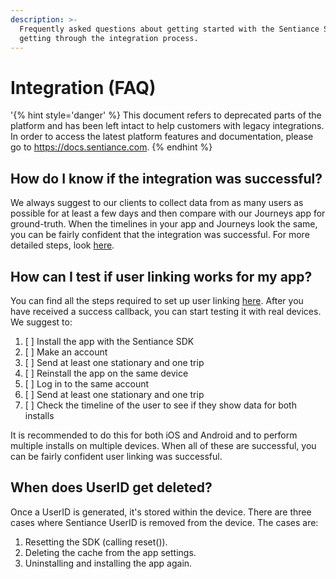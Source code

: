```yaml
---
description: >-
  Frequently asked questions about getting started with the Sentiance SDK and
  getting through the integration process.
---
```


# Integration \(FAQ\)

'{% hint style='danger' %} This document refers to deprecated parts of the platform and has been left intact to help customers with legacy integrations. In order to access the latest platform features and documentation, please go to https://docs.sentiance.com. {% endhint %}

## How do I know if the integration was successful?

We always suggest to our clients to collect data from as many users as possible for at least a few days and then compare with our Journeys app for ground-truth. When the timelines in your app and Journeys look the same, you can be fairly confident that the integration was successful. For more detailed steps, look [here](https://docs.sentiance.com/guide/verifying-your-integration).

## **How can I test if user linking works for my app**?

You can find all the steps required to set up user linking [here](../../important-topics/user-linking-2.0.md). After you have received a success callback, you can start testing it with real devices. We suggest to:

1. [ ] Install the app with the Sentiance SDK
2. [ ] Make an account 
3. [ ] Send at least one stationary and one trip
4. [ ] Reinstall the app on the same device
5. [ ] Log in to the same account
6. [ ] Send at least one stationary and one trip
7. [ ] Check the timeline of the user to see if they show data for both installs

It is recommended to do this for both iOS and Android and to perform multiple installs on multiple devices. When all of these are successful, you can be fairly confident user linking was successful.

## When does UserID get deleted?

Once a UserID is generated, it's stored within the device. There are three cases where Sentiance UserID is removed from the device. The cases are:

1. Resetting the SDK \(calling reset\(\)\).
2. Deleting the cache from the app settings.
3. Uninstalling and installing the app again.



